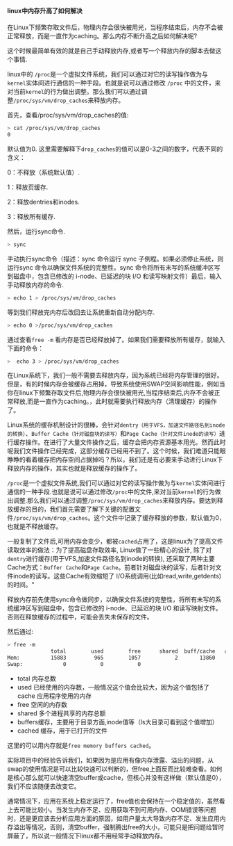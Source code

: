 #### linux中内存升高了如何解决

在Linux下频繁存取文件后，物理内存会很快被用光，当程序结束后，内存不会被正常释放，而是一直作为caching。那么内存不断升高之后如何解决呢?

这个时候最简单有效的就是自己手动释放内存,或者写一个释放内存的脚本去做这个事情.

linux中的 `/proc`是一个虚拟文件系统，我们可以通过对它的读写操作做为与`kernel`实体间进行通信的一种手段。也就是说可以通过修改 `/proc` 中的文件，来对当前`kernel`的行为做出调整。那么我们可以通过调整`/proc/sys/vm/drop_caches`来释放内存。

首先，查看/proc/sys/vm/drop_caches的值:
```bash
> cat /proc/sys/vm/drop_caches
0
```

默认值为0. 这里需要解释下`drop_caches`的值可以是0-3之间的数字，代表不同的含义：

0：不释放（系统默认值）.

1：释放页缓存.

2：释放dentries和inodes.

3：释放所有缓存.

然后，运行sync命令.

```bash
> sync
```

手动执行sync命令（描述：sync 命令运行 sync 子例程。如果必须停止系统，则运行sync 命令以确保文件系统的完整性。sync 命令将所有未写的系统缓冲区写到磁盘中，包含已修改的 i-node、已延迟的块 I/O 和读写映射文件）最后，输入手动释放内存的命令.

```bash
> echo 1 > /proc/sys/vm/drop_caches
```
等到我们释放完内存后改回去让系统重新自动分配内存.
```bash
> echo 0 >/proc/sys/vm/drop_caches
```
通过查看`free -m` 看内存是否已经释放掉了。如果我们需要释放所有缓存，就输入下面的命令：

```bash
>  echo 3 > /proc/sys/vm/drop_caches
```

在Linux系统下，我们一般不需要去释放内存，因为系统已经将内存管理的很好。但是，有的时候内存会被缓存占用掉，导致系统使用SWAP空间影响性能，例如当你在linux下频繁存取文件后,物理内存会很快被用光,当程序结束后,内存不会被正常释放,而是一直作为caching。，此时就需要执行释放内存（清理缓存）的操作了。

Linux系统的缓存机制设计的很棒，会针对`dentry（用于VFS，加速文件路径名到inode的转换）`、`Buffer Cache（针对磁盘块的读写）`和`Page Cache（针对文件inode的读写）`进行缓存操作。在进行了大量文件操作之后，缓存会把内存资源基本用光。然而此时呢我们文件操作已经完成，这部分缓存已经用不到了。这个时候，我们难道只能眼睁睁的看着缓存把内存空间占据掉吗？所以，我们还是有必要来手动进行Linux下释放内存的操作，其实也就是释放缓存的操作了。

`/proc`是一个虚拟文件系统,我们可以通过对它的读写操作做为与`kernel`实体间进行通信的一种手段.也就是说可以通过修改`/proc`中的文件,来对当前`kernel`的行为做出调整.那么我们可以通过调整`/proc/sys/vm/drop_caches`来释放内存。要达到释放缓存的目的，我们首先需要了解下关键的配置文件`/proc/sys/vm/drop_caches`。这个文件中记录了缓存释放的参数，默认值为0，也就是不释放缓存。


一般复制了文件后,可用内存会变少，都被`cached`占用了，这是linux为了提高文件读取效率的做法：为了提高磁盘存取效率, Linux做了一些精心的设计, 除了对`dentry`进行缓存(用于VFS,加速文件路径名到inode的转换), 还采取了两种主要Cache方式：`Buffer Cache`和`Page Cache`。前者针对磁盘块的读写，后者针对文件inode的读写。这些Cache有效缩短了 I/O系统调用(比如read,write,getdents)的时间。"

释放内存前先使用sync命令做同步，以确保文件系统的完整性，将所有未写的系统缓冲区写到磁盘中，包含已修改的 i-node、已延迟的块 I/O 和读写映射文件。否则在释放缓存的过程中，可能会丢失未保存的文件。

然后通过:
```bash
> free -m
              total        used        free      shared  buff/cache   available
Mem:          15883         965        1057           2       13860       10172
Swap:             0           0           0
```
* total 内存总数
* used 已经使用的内存数，一般情况这个值会比较大，因为这个值包括了cache 应用程序使用的内存
* free 空闲的内存数
* shared 多个进程共享的内存总额
* buffers缓存，主要用于目录方面,inode值等（ls大目录可看到这个值增加）
* cached 缓存，用于已打开的文件

这里的可以用内存就是`free memory buffers cached`。

实际项目中的经验告诉我们，如果因为是应用有像内存泄露、溢出的问题，从swap的使用情况是可以比较快速可以判断的，但free上面反而比较难查看。如何是核心那么就可以快速清空buffer或cache，但核心并没有这样做（默认值是0），我们不应该随便去改变它。

通常情况下，应用在系统上稳定运行了，free值也会保持在一个稳定值的，虽然看上去可能比较小。当发生内存不足、应用获取不到可用内存、OOM错误等问题时，还是更应该去分析应用方面的原因，如用户量太大导致内存不足、发生应用内存溢出等情况，否则，清空buffer，强制腾出free的大小，可能只是把问题给暂时屏蔽了，所以说一般情况下linux都不用经常手动释放内存。


